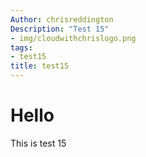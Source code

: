 ```yaml
---
Author: chrisreddington
Description: "Test 15"
- img/cloudwithchrislogo.png
tags:
- test15
title: test15
---
```

# Hello
This is test 15